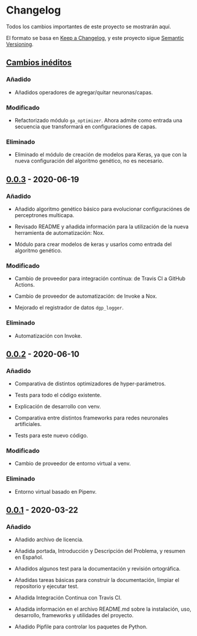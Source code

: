 # Changelog

Todos los cambios importantes de este proyecto se mostrarán aquí.

El formato se basa en
[Keep a Changelog](https://keepachangelog.com/en/1.0.0/), y este proyecto sigue
[Semantic Versioning](https://semver.org/spec/v2.0.0.html).

## [Cambios inéditos]

### Añadido

- Añadidos operadores de agregar/quitar neuronas/capas.

### Modificado

- Refactorizado módulo `ga_optimizer`. Ahora admite como entrada una secuencia
  que transformará en configuraciones de capas.

### Eliminado

- Eliminado el módulo de creación de modelos para Keras, ya que con la nueva
  configuración del algoritmo genético, no es necesario.

## [0.0.3] - 2020-06-19

### Añadido

- Añadido algoritmo genético básico para evolucionar configuraciónes de
  perceptrones multicapa.

- Revisado README y añadida información para la utilización de la nueva
  herramienta de automatización: Nox.

- Módulo para crear modelos de keras y usarlos como entrada del algoritmo
  genético.

### Modificado

- Cambio de proveedor para integración contínua: de Travis CI a GitHub Actions.

- Cambio de proveedor de automatización: de Invoke a Nox.

- Mejorado el registrador de datos `dgp_logger`.

### Eliminado

- Automatización con Invoke.

## [0.0.2] - 2020-06-10

### Añadido

- Comparativa de distintos optimizadores de hyper-parámetros.

- Tests para todo el código existente.

- Explicación de desarrollo con venv.

- Comparativa entre distintos frameworks para redes neuronales artificiales.

- Tests para este nuevo código.

### Modificado

- Cambio de proveedor de entorno virtual a venv.

### Eliminado

- Entorno virtual basado en Pipenv.

## [0.0.1] - 2020-03-22

### Añadido

- Añadido archivo de  licencia.

- Añadida portada, Introducción y Descripción del Problema, y resumen en
  Español.

- Añadidos algunos test para la documentación y revisión ortográfica.

- Añadidas tareas básicas para construir la documentación, limpiar el
  repositorio y ejecutar test.

- Añadida Integración Continua con Travis CI.

- Añadida información en el archivo README.md sobre la instalación, uso,
  desarrollo, frameworks y utilidades del proyecto.

- Añadido Pipfile para controlar los paquetes de Python.

[Cambios inéditos]: https://github.com/lulivi/deep-g-prop/compare/v0.0.3...HEAD
[0.0.1]: https://github.com/lulivi/deep-g-prop/releases/tag/v0.0.1
[0.0.2]: https://github.com/lulivi/deep-g-prop/releases/tag/v0.0.2
[0.0.3]: https://github.com/lulivi/deep-g-prop/releases/tag/v0.0.3
